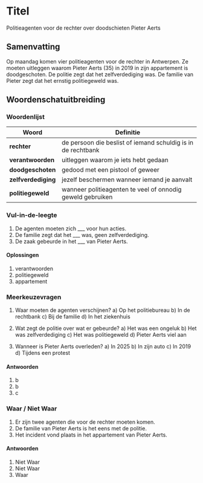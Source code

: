 # Titel
Politieagenten voor de rechter over doodschieten Pieter Aerts

## Samenvatting
Op maandag komen vier politieagenten voor de rechter in Antwerpen. Ze moeten uitleggen waarom Pieter Aerts (35) in 2019 in zijn appartement is doodgeschoten. De politie zegt dat het zelfverdediging was. De familie van Pieter zegt dat het ernstig politiegeweld was.

## Woordenschatuitbreiding

### Woordenlijst

| Woord | Definitie |
|-------|-----------|
| **rechter** | de persoon die beslist of iemand schuldig is in de rechtbank |
| **verantwoorden** | uitleggen waarom je iets hebt gedaan |
| **doodgeschoten** | gedood met een pistool of geweer |
| **zelfverdediging** | jezelf beschermen wanneer iemand je aanvalt |
| **politiegeweld** | wanneer politieagenten te veel of onnodig geweld gebruiken |

### Vul-in-de-leegte
1. De agenten moeten zich ___ voor hun acties.
2. De familie zegt dat het ___ was, geen zelfverdediging.
3. De zaak gebeurde in het ___ van Pieter Aerts.

#### Oplossingen
1. verantwoorden
2. politiegeweld
3. appartement

### Meerkeuzevragen
1. Waar moeten de agenten verschijnen?
   a) Op het politiebureau
   b) In de rechtbank
   c) Bij de familie
   d) In het ziekenhuis

2. Wat zegt de politie over wat er gebeurde?
   a) Het was een ongeluk
   b) Het was zelfverdediging
   c) Het was politiegeweld
   d) Pieter Aerts viel aan

3. Wanneer is Pieter Aerts overleden?
   a) In 2025
   b) In zijn auto
   c) In 2019
   d) Tijdens een protest

#### Antwoorden
1. b
2. b
3. c

### Waar / Niet Waar
1. Er zijn twee agenten die voor de rechter moeten komen.
2. De familie van Pieter Aerts is het eens met de politie.
3. Het incident vond plaats in het appartement van Pieter Aerts.

#### Antwoorden
1. Niet Waar
2. Niet Waar
3. Waar